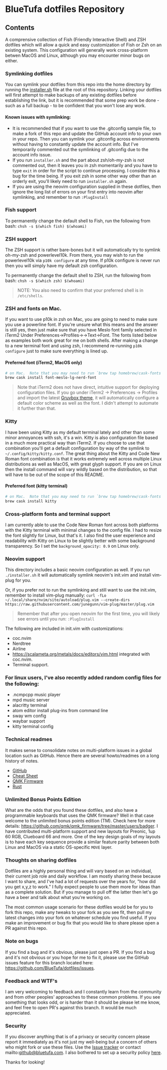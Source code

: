 # BlueTufa dotfiles Repository
## Contents
A comprensive collection of Fish (Friendly Interactive Shell) and ZSH dotfiles which will allow a quick and easy customization of Fish or Zsh on an existing system.  This configuration will generally work cross-platform betwen MacOS and Linux, although you may encounter minor bugs on either.  

### Symlinking dotfiles
You can symlink your dotfiles from this repo into the home directory by running the [installer.sh](installer.sh) file at the root of this repository.  Linking your dotfiles will first attempt to make backups of any existing dotfiles before establishing the link, but it is recommended that some prep work be done - such as a full backup - to be confident that you won't lose any work.  

#### Known issues with symlinking:
* It is recommended that if you want to use the .gitconfig sample file, to make a fork of this repo and update the GitHub account info to your own in your repo.  Then you can symlink your .gitconfig across environments without having to constantly update the account info.  But I've temporarily commented out the symlinking of .gitconfig due to the account info issue.    
* If you run `installer.sh` and the part about zsh/oh-my-zsh is not commented out, then it leaves you in zsh momentarily and you have to type `exit` in order for the script to continue processing.  I consider this a bug for the time being.  If you exit zsh in some other way other than an orderly exit, you'll likely need to run `installer.sh` again.
* If you are using the neovim configuration supplied in these dotfiles, then ignore the long list of errors on your first entry into neovim after symlinking, and remember to run `:PlugInstall`

### Fish support
To permanently change the default shell to Fish, run the following from bash:
`chsh -s $(which fish) $(whoami)`

### ZSH support 
The ZSH support is rather bare-bones but it will automatically try to symlink oh-my-zsh and powerlevel10k.  From there, you may wish to run the powerlevel10k via `p10k configure` at any time.  If p10k configure is never run then you will simply have my default zsh configuration.

To permanently change the default shell to ZSH, run the following from bash:
`chsh -s $(which zsh) $(whoami)`

> NOTE: You also need to confirm that your preferred shell is in `/etc/shells`.

### ZSH and fonts on Mac.  
If you want to use p10k in zsh on Mac, you are going to need to make sure you use a powerline font.  If you're unsure what this means and the answer is still yes, then just make sure that you have Meslo font family selected in iTerm2 Under Preferences->Profiles-><Profile Name>->Text->Font.  The fonts listed below as examples both work great for me on both shells.  After making a change to a new terminal font and using zsh, I recommend re-running `p10k configure` just to make sure everything is lined up.  

#### Preferred font (iTerm2, MacOS only)
```bash
# on Mac.  Note that you may need to run `brew tap homebrew/cask-fonts` first
brew cask install font-meslo-lg-nerd-font
```
> Note that iTerm2 does not have direct, intuitive support for deploying configuration files.  If you go under iTerm2 -> Preferences -> Profiles and import the latest [Gruvbox theme](themes/Gruvbox.json), it will automatically configure a default color scheme as well as the font.  I didn't attempt to automate it further than that.  

### Kitty 
I have been using Kitty as my default terminal lately and other than some minor annoyances with ssh, it's a win.  Kitty is also configuration file based in a much more practical way than iTerm2.  If you choose to use that combination you'll get a default configuration by way of the symlink to `~/.config/kitty/kitty.conf`.    The great thing about the Kitty and Code New Roman font combination is that it works extremely well across multiple Linux distributions as well as MacOS, with great glyph support.  If you are on Linux then the install command will vary wildly based on the distribution, so that will have to be out of the scope of this README.

#### Preferred font (kitty terminal)
```bash
# on Mac.  Note that you may need to run `brew tap homebrew/cask-fonts` first
brew cask install kitty
```
### Cross-platform fonts and terminal support
I am currently able to use the Code New Roman font across both platforms with the Kitty terminal with minimal changes to the config file.  I had to resize the font slightly for Linux, but that's it.  I also find the user experience and readability with Kitty on Linux to be slightly better with some background transparency.  So I set the `background_opacity: 0.9` on Linux only.  
  
### Neovim support
This directory includes a basic neovim configuration as well.  If you run `./installer.sh` it will automatically symlink neovim's init.vim and install vim-plug for you.   

Or, if you prefer not to run the symlinking and still want to use the init.vim, remember to install vim-plug manually:
  `curl -fLo ~/.local/share/nvim/site/autoload/plug.vim --create-dirs https://raw.githubusercontent.com/junegunn/vim-plug/master/plug.vim`

> Remember that after you open neovim for the first time, you will likely see errors until you run: `:PlugInstall`

The following are included in init.vim with customizations:
* coc.nvim 
* Nerdtree
* Airline
* https://scalameta.org/metals/docs/editors/vim.html integrated with coc.nvim.
* Terminal support.

### For linux users, I've also recently added random config files for the following:
* .ncmpcpp music player
* mpd music server
* alacritty terminal
* atom editor install plug-ins from command line
* sway wm config
* waybar support
* kitty terminal config

### Technical readmes
It makes sense to consolidate notes on multi-platform issues in a global location such as GitHub.  Hence there are several howto/readmes on a long history of notes.
- [GitHub](git_notes.MD)
- [Cheat Sheet](tech_cheat_sheet.MD)
- [QMK Firmware](qmk_notes.MD)
- [Rust](rust_notes.MD)

### Unlimited Bonus Points Edition
What are the odds that you found these dotfiles, and also have a programmable keyboards that uses the QMK firmware?  Well in that case welcome to the unlimited bonus points edition (TM).  Check here for more details: https://github.com/qmk/qmk_firmware/tree/master/users/badger.  I have contributed multi-platform support and new layouts for Preonic, 1up 60 RGB, Clueboard 66 and more.  One of the key design goals of my layouts is to have each key sequence provide a similar feature parity between both Linux and MacOS via a static OS-specific `MOVE` layer.  

### Thoughts on sharing dotfiles
Dotfiles are a highly personal thing and will vary based on an individual, their current job role and daily workflow.  I am mostly sharing these because I want to share, and I've had a lot of requests over the years for, "how did you get x,y,z to work."  I fully expect people to use them more for ideas than as a complete solution.  But if you manage to pull off the latter then let's go have a beer and talk about what you're working on.   

The most common usage scenario for these dotfiles would be for you to fork this repo, make any tweaks to your fork as you see fit, then pull my latest changes into your fork on whatever schedule you find useful.  If you make an improvement or bug fix that you would like to share please open a PR against this repo.  

### Note on bugs
If you find a bug and it's obvious, please just open a PR.  If you find a bug and it's not obvious or you hope for me to fix it, please use the GitHub issues feature for this branch located here: https://github.com/BlueTufa/dotfiles/issues.

### Feedback and WTF's
I am very welcoming to feedback and I constantly learn from the community and from other peoples' approaches to these common problems.  If you see something that looks odd, or is harder than it should be please let me know, and feel free to open PR's against this branch.  It would be much appreciated.  

### Security
If you discover anything that is of a privacy or security concern please report it immediately as it's not just my well-being but a concern of others who might fork or use these files.  Use the [Issue tracker](https://github.com/BlueTufa/dotfiles/issues) or contact mailto:github@bluetufa.com.  I also bothered to set up a security policy [here](https://github.com/BlueTufa/dotfiles/security).

Thanks for looking!
